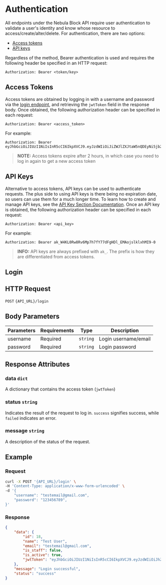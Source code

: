 # Authentication

All endpoints under the Nebula Block API require user authentication to validate a user's identity 
and know whose resource to access/create/alter/delete. For authentication, there are two options:
- [Access tokens](#access-tokens)
- [API keys](#api-keys)

Regardless of the method, Bearer authentication is used and requires the following header be specified in an HTTP request:
```
Authorization: Bearer <token/key>
```

## Access Tokens

Access tokens are obtained by logging in with a username and password via the [login endpoint](#login), and retrieving
the `jwtToken` field in the response body. Once obtained, the following authorization header can be specified in each
request:

```
Authorization: Bearer <access_token>
```

For example:

```
Authorization: Bearer eyJhbGciOiJIUzI1NiIsInR5cCI6IkpXVCJ9.eyJzdWIiOiJiZWJlZXJtaW5nQDEyNi5jb20iLCJyb2xlcyI6WyJHVUVTVCJdLCJleHAiOjE3MzAzOTM5NTMsInNjb3BlcyI6WyJHVUVTVCJdfQ.IVMMITYihqkMszTo_x7uP6gocxgN5RLfLZiJY8VqEyk
```

> **NOTE:**  Access tokens expire after 2 hours, in which case you need to log in again to get a new access token

## API Keys

Alternative to access tokens, API keys can be used to authenticate requests. The plus side to using API keys is there 
being no expiration date, so users can use them for a much longer time. To learn how to create and manage API keys, see the
[API Key Section Documentation](../API_Reference/API_Key/Create_API_Key.md). Once an API key is obtained, the following
authorization header can be specified in each request:

```
Authorization: Bearer <api_key>
```

For example:

```
Authorization: Bearer ak_W4KL0Rw8Rv6Mp7h7fY77dFgHDl_EMAojslklxhMI9-0
```

> **INFO:** API keys are always prefixed with `ak_`. The prefix is how they are differentiated from access tokens.

## Login

## HTTP Request

`POST` `{API_URL}/login`

## Body Parameters

| Parameters | Requirements      | Type     | Description          |
|------------|--------------------|----------|----------------------|
| username   | Required    | `string` | Login username/email |
| password   | Required| `string` | Login password       |

## Response Attributes

### data `dict`

A dictionary that contains the access token (`jwtToken`)

### status `string`

Indicates the result of the request to log in. `success` signifies success, while `failed` indicates an error.

### message `string`

A description of the status of the request.

## Example

### Request

```bash
curl -X POST '{API_URL}/login' \
-H 'Content-Type: application/x-www-form-urlencoded' \
-d '{
    "username": "testemail@gmail.com",
    "password": "123456789",
}'
```

### Response

```json
{
    "data": {
        "id": 18,
        "name": "Test User",
        "email": "testemail@gmail.com",
        "is_staff": false,
        "is_active": true,
        "jwtToken": "eyJhbGciOiJIUzI1NiIsInR5cCI6IkpXVCJ9.eyJzdWIiOiJhZG1pbkBnbWFpbC5jb20iLCJyb2xlcyI6WyJBRE1JTiJdLCJleHAiOjE3MzA3NTg2MzYsInNjb3BlcyI6WyJBRE1JTiJdfQ.QwXYFII5y_V_9bIRQ3R-9W-jATjHa2yfklLaTQzVwS8"
    },
    "message": "Login successful",
    "status": "success"
}
```

